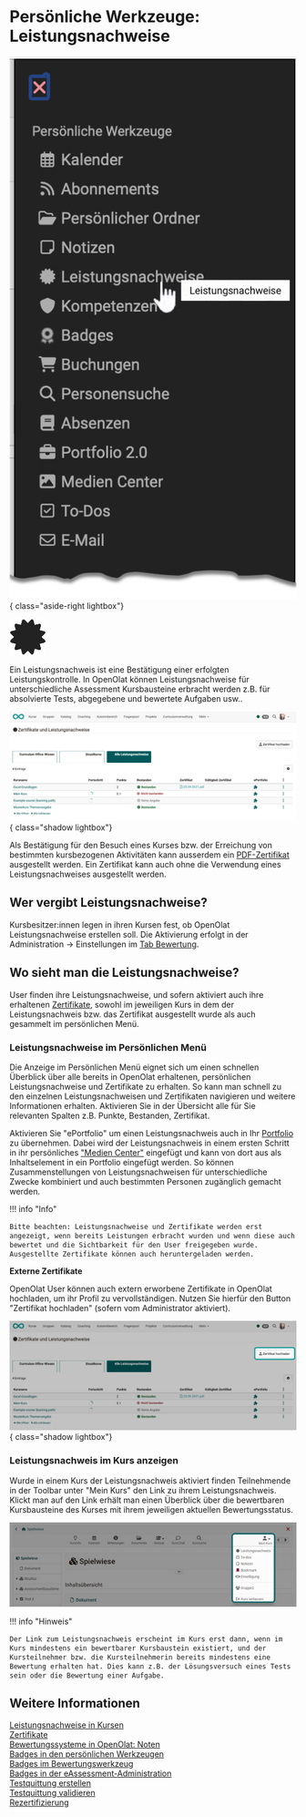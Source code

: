 # Persönliche Werkzeuge: Leistungsnachweise

![pers_menu_evid_of_achiev_v1_de.png](assets/pers_menu_evid_of_achiev_v1_de.png){ class="aside-right lightbox"}

![icon_icon_evidence_of_achievements.png](assets/icon_evidence_of_achievements.png)

Ein Leistungsnachweis ist eine Bestätigung einer erfolgten Leistungskontrolle.
In OpenOlat können Leistungsnachweise für unterschiedliche Assessment Kursbausteine erbracht werden z.B. für absolvierte Tests, abgegebene und bewertete Aufgaben usw.. 

![pers_menu_evid_of_achiev_list_v1_de.png](assets/pers_menu_evid_of_achiev_list_v1_de.png){ class="shadow lightbox"}

Als Bestätigung für den Besuch eines Kurses bzw. der Erreichung von bestimmten kursbezogenen Aktivitäten kann ausserdem ein [PDF-Zertifikat](../learningresources/Course_Settings_Assessment.de.md#kurs-zertifikat) ausgestellt werden. Ein Zertifikat kann auch ohne die Verwendung eines Leistungsnachweises ausgestellt werden.


## Wer vergibt Leistungsnachweise?

Kursbesitzer:innen legen in ihren Kursen fest, ob OpenOlat Leistungsnachweise erstellen soll. Die Aktivierung erfolgt in der Administration -> Einstellungen im [Tab Bewertung](../learningresources/Course_Settings_Assessment.de.md). 

## Wo sieht man die Leistungsnachweise?

User finden ihre Leistungsnachweise, und sofern aktiviert auch ihre erhaltenen [Zertifikate](../learningresources/Course_Settings_Assessment.de.md#kurs-zertifikat), sowohl im jeweiligen Kurs in dem der Leistungsnachweis bzw. das Zertifikat ausgestellt wurde als auch gesammelt im persönlichen Menü. 

### Leistungsnachweise im Persönlichen Menü

Die Anzeige im Persönlichen Menü eignet sich um einen schnellen Überblick über alle bereits in OpenOlat erhaltenen, persönlichen Leistungsnachweise und Zertifikate zu erhalten. So kann man schnell zu den einzelnen Leistungsnachweisen und Zertifikaten  navigieren und weitere Informationen erhalten. Aktivieren Sie in der Übersicht alle für Sie relevanten Spalten z.B. Punkte, Bestanden, Zertifikat. 

Aktivieren Sie "ePortfolio" um einen Leistungsnachweis auch in Ihr [Portfolio](../personal_menu/Portfolio.de.md) zu übernehmen. Dabei wird der Leistungsnachweis in einem ersten Schritt in ihr persönliches ["Medien Center"](../personal_menu/Media_Center.de.md) eingefügt und kann von dort aus als Inhaltselement in ein Portfolio eingefügt werden. So können Zusammenstellungen von Leistungsnachweisen für unterschiedliche Zwecke kombiniert und auch bestimmten Personen zugänglich gemacht werden. 

!!! info  "Info"

    Bitte beachten: Leistungsnachweise und Zertifikate werden erst angezeigt, wenn bereits Leistungen erbracht wurden und wenn diese auch bewertet und die Sichtbarkeit für den User freigegeben wurde. Ausgestellte Zertifikate können auch heruntergeladen werden.

**Externe Zertifikate**

OpenOlat User können auch extern erworbene Zertifikate in OpenOlat hochladen, um ihr Profil zu vervollständigen. Nutzen Sie hierfür den Button "Zertifikat hochladen" (sofern vom Administrator aktiviert). 

![pers_menu_evid_of_achiev_cert_upload_v1_de.png](assets/pers_menu_evid_of_achiev_cert_upload_v1_de.png){ class="shadow lightbox"}

### Leistungsnachweis im Kurs anzeigen

Wurde in einem Kurs der Leistungsnachweis aktiviert finden Teilnehmende in der Toolbar unter "Mein Kurs" den Link zu ihrem Leistungsnachweis. Klickt man auf den Link erhält man einen Überblick über die bewertbaren Kursbausteine des Kurses mit ihrem jeweiligen aktuellen Bewertungsstatus.

![Leistungsnachweis im Kurs](../learningresources/assets/Mein_Kurs_menue_19.jpg)

!!! info "Hinweis"

    Der Link zum Leistungsnachweis erscheint im Kurs erst dann, wenn im Kurs mindestens ein bewertbarer Kursbaustein existiert, und der Kursteilnehmer bzw. die Kursteilnehmerin bereits mindestens eine Bewertung erhalten hat. Dies kann z.B. der Lösungsversuch eines Tests sein oder die Bewertung einer Aufgabe.


## Weitere Informationen

[Leistungsnachweise in Kursen](../learningresources/Course_Settings_Assessment.de.md#leistungsnachweis)<br>
[Zertifikate](../learningresources/Course_Settings_Assessment.de.md#kurs-zertifikat)<br>
[Bewertungssysteme in OpenOlat: Noten](../../manual_admin/administration/Assessment_translate_points_in_grades_admin.de.md)<br>
[Badges in den persönlichen Werkzeugen](OpenBadges.de.md)<br>
[Badges im Bewertungswerkzeug](../learningresources/OpenBadges.de.md)<br>
[Badges in der eAssessment-Administration](../../manual_admin/administration/e-Assessment_openBadges.de.md)<br>
[Testquittung erstellen](../learningresources/Test_settings.de.md#tab-optionen)<br>
[Testquittung validieren](../learningresources/Assessing_tests.de.md#korrekturwerkzeug)<br>
[Rezertifizierung](../learningresources/Course_Settings_Assessment.de.md#rezertifizierung)

